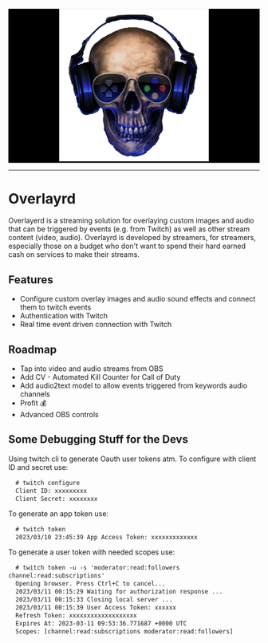 <p align="center" style="background-color:black" !important><img src=frontend/src/assets/logo.png width=300></p>

--------------------------------------------------------------------------------

# Overlayrd

Overlayerd is a streaming solution for overlaying custom images and audio that can be triggered by events (e.g. from Twitch) as well as other stream content (video, audio). Overlayrd is developed by streamers, for streamers, especially those on a budget who don't want to spend their hard earned cash on services to make their streams. 

## Features

* Configure custom overlay images and audio sound effects and connect them to twitch events
* Authentication with Twitch
* Real time event driven connection with Twitch


## Roadmap

* Tap into video and audio streams from OBS
* Add CV - Automated Kill Counter for Call of Duty
* Add audio2text model to allow events triggered from keywords audio channels
* Profit :moneybag:
* Advanced OBS controls


## Some Debugging Stuff for the Devs

Using twitch cli to generate Oauth user tokens atm. To configure with client ID and secret use:
```
  # twitch configure
  Client ID: xxxxxxxxx
  Client Secret: xxxxxxxx
```
To generate an app token use:
```
  # twitch token
  2023/03/10 23:45:39 App Access Token: xxxxxxxxxxxxx
```

To generate a user token with needed scopes use:
```
  # twitch token -u -s 'moderator:read:followers channel:read:subscriptions'
  Opening browser. Press Ctrl+C to cancel...
  2023/03/11 00:15:29 Waiting for authorization response ...
  2023/03/11 00:15:33 Closing local server ...
  2023/03/11 00:15:39 User Access Token: xxxxxx
  Refresh Token: xxxxxxxxxxxxxxxxxxx
  Expires At: 2023-03-11 09:53:36.771687 +0000 UTC
  Scopes: [channel:read:subscriptions moderator:read:followers]
```